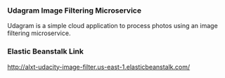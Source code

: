 ### Udagram Image Filtering Microservice

Udagram is a simple cloud application to process photos using an image filtering microservice.

### Elastic Beanstalk Link

http://alxt-udacity-image-filter.us-east-1.elasticbeanstalk.com/
